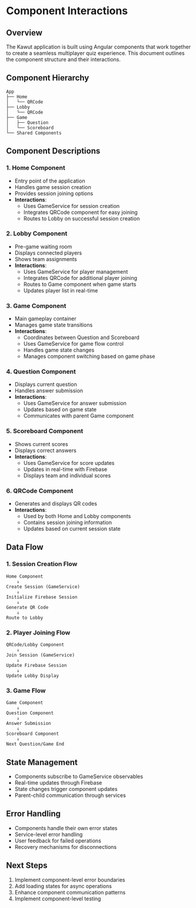 # Component Interactions

## Overview
The Kawut application is built using Angular components that work together to create a seamless multiplayer quiz experience. This document outlines the component structure and their interactions.

## Component Hierarchy

```
App
├── Home
│   └── QRCode
├── Lobby
│   └── QRCode
├── Game
│   ├── Question
│   └── Scoreboard
└── Shared Components
```

## Component Descriptions

### 1. Home Component
- Entry point of the application
- Handles game session creation
- Provides session joining options
- **Interactions**:
  - Uses GameService for session creation
  - Integrates QRCode component for easy joining
  - Routes to Lobby on successful session creation

### 2. Lobby Component
- Pre-game waiting room
- Displays connected players
- Shows team assignments
- **Interactions**:
  - Uses GameService for player management
  - Integrates QRCode for additional player joining
  - Routes to Game component when game starts
  - Updates player list in real-time

### 3. Game Component
- Main gameplay container
- Manages game state transitions
- **Interactions**:
  - Coordinates between Question and Scoreboard
  - Uses GameService for game flow control
  - Handles game state changes
  - Manages component switching based on game phase

### 4. Question Component
- Displays current question
- Handles answer submission
- **Interactions**:
  - Uses GameService for answer submission
  - Updates based on game state
  - Communicates with parent Game component

### 5. Scoreboard Component
- Shows current scores
- Displays correct answers
- **Interactions**:
  - Uses GameService for score updates
  - Updates in real-time with Firebase
  - Displays team and individual scores

### 6. QRCode Component
- Generates and displays QR codes
- **Interactions**:
  - Used by both Home and Lobby components
  - Contains session joining information
  - Updates based on current session state

## Data Flow

### 1. Session Creation Flow
```
Home Component
    ↓
Create Session (GameService)
    ↓
Initialize Firebase Session
    ↓
Generate QR Code
    ↓
Route to Lobby
```

### 2. Player Joining Flow
```
QRCode/Lobby Component
    ↓
Join Session (GameService)
    ↓
Update Firebase Session
    ↓
Update Lobby Display
```

### 3. Game Flow
```
Game Component
    ↓
Question Component
    ↓
Answer Submission
    ↓
Scoreboard Component
    ↓
Next Question/Game End
```

## State Management
- Components subscribe to GameService observables
- Real-time updates through Firebase
- State changes trigger component updates
- Parent-child communication through services

## Error Handling
- Components handle their own error states
- Service-level error handling
- User feedback for failed operations
- Recovery mechanisms for disconnections

## Next Steps
1. Implement component-level error boundaries
2. Add loading states for async operations
3. Enhance component communication patterns
4. Implement component-level testing 
